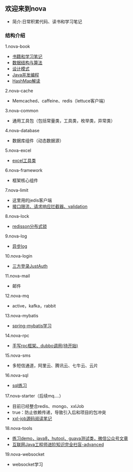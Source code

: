 ## 欢迎来到nova
* 简介:日常积累代码、读书和学习笔记

### 结构介绍
1.nova-book
* [书籍和学习笔记](nova-book/bookNote.md)
* [数据结构与算法](nova-book/src/main/java/com/nova/book/algorithm/algorithm.md)
* [设计模式](nova-book/src/main/java/com/nova/book/design/design.md)
* [Java并发编程](nova-book/src/main/java/com/nova/book/juc/juc.md)
* [HashMap解读](nova-book/src/main/java/com/nova/book/hashmap/hashmap解读.md)

2.nova-cache
* Memcached、caffeine、redis（lettuce客户端）

3.nova-common
* 通用工具包（包括常量类，工具类，枚举类，异常类）

4.nova-database
* 数据库组件（动态数据源）

5.nova-excel
* [excel工具类](nova-excel/excelNote.md)

6.nova-framework
* 框架核心组件

7.nova-limit
* 这里用的jedis客户端
* [接口限流、请求响应拦截器、validation](nova-limit/limitNote.md)

8.nova-lock
* [redisson分布式锁](nova-lock/lockNote.md)

9.nova-log
* [异步log](nova-log/logNote.md)

10.nova-login
* [三方登录JustAuth](nova-login/loginNote.md)

11.nova-mail
* 邮件

12.nova-mq
* active，kafka，rabbit

13.nova-mybatis
* [spring-mybatis学习](nova-spring-mybatis/mybatisNote.md)

14.nova-rpc
* [手写rpc框架、dubbo调用(待开始)](nova-rpc/rpcNote.md)

15.nova-sms
* 多短信通道，阿里云、腾讯云、七牛云、云片

16.nova-sql
* [sql练习](nova-sql/sqlNote.md)

17.nova-starter（后续mq....）
* 目前已经整合redis、mongo、xxlJob
* <optional>true</optional>：防止依赖传递，导致引入后和项目的包冲突
* [xxl-job源码阅读笔记](https://www.processon.com/preview/6433f533b433fa00159576a8)

18.nova-tools
* [练习demo，java8，hutool、guava测试类，微信公众号文章](nova-tools/toolsNote.md)
* [互联网Java工程师进阶知识完全扫盲-advanced](summary.md)

19.nova-websocket
* websocket学习



